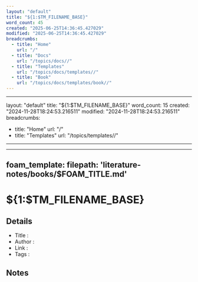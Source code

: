 ```yaml
---
layout: "default"
title: "${1:$TM_FILENAME_BASE}"
word_count: 45
created: "2025-06-25T14:36:45.427029"
modified: "2025-06-25T14:36:45.427029"
breadcrumbs:
  - title: "Home"
    url: "/"
  - title: "Docs"
    url: "/topics/docs//"
  - title: "Templates"
    url: "/topics/docs/templates//"
  - title: "Book"
    url: "/topics/docs/templates/book//"
---
```

---
layout: "default"
title: "${1:$TM_FILENAME_BASE}"
word_count: 15
created: "2024-11-28T18:24:53.216511"
modified: "2024-11-28T18:24:53.216511"
breadcrumbs:
  - title: "Home"
    url: "/"
  - title: "Templates"
    url: "/topics/templates//"
---
---
foam_template:
  filepath: 'literature-notes/books/$FOAM_TITLE.md'
---
# ${1:$TM_FILENAME_BASE}

## Details

- Title   :
- Author  :
- Link    :
- Tags    :

## Notes

